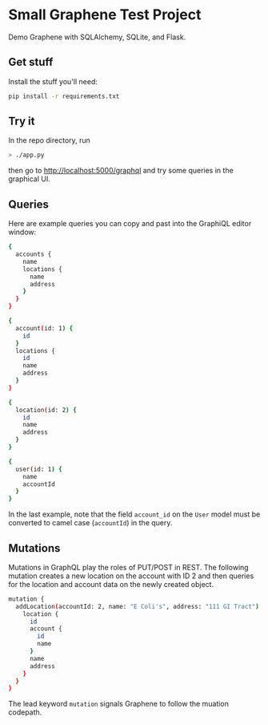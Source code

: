 Small Graphene Test Project
===========================

Demo Graphene with SQLAlchemy, SQLite, and Flask.

Get stuff
---------
Install the stuff you'll need:

```bash
pip install -r requirements.txt
```

Try it
------
In the repo directory, run

```bash
> ./app.py
```

then go to [http://localhost:5000/graphql](http://localhost:5000/graphql)
and try some queries in the graphical UI.

Queries
-------

Here are example queries you can copy and past into the GraphiQL editor window:

```bash
{
  accounts {
    name
    locations {
      name 
      address
    }
  }
}

{
  account(id: 1) {
    id
  }
  locations {
    id
    name
    address
  }
}

{
  location(id: 2) {
    id
    name
    address
  }
}

{
  user(id: 1) {
    name
    accountId
  }
}
```

In the last example, note that the field `account_id` on the `User` model must
be converted to camel case (`accountId`) in the query.

Mutations
---------

Mutations in GraphQL play the roles of PUT/POST in REST.  The following
mutation creates a new location on the account with ID 2 and then queries for
the location and account data on the newly created object.

```bash
mutation {
  addLocation(accountId: 2, name: "E Coli's", address: "111 GI Tract") {
    location {
      id
      account {
        id
        name
      }
      name
      address
    }
  }
}
```

The lead keyword `mutation` signals Graphene to follow the muation codepath.


